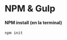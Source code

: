 # NPM & Gulp

#### NPM install (en la terminal)
```go
npm init
```


<!-- ## Getting started
### Hello world
#### code — app.go -->



<!-- -  [Hello World](https://github.com/MazoGuapo/cheat-sheet#hello-world)
-  [Variables](https://github.com/MazoGuapo/cheat-sheet#variables) -->
